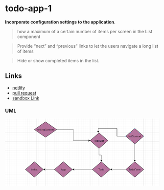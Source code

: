 # todo-app-1

**Incorporate configuration settings to the application.**


> how a maximum of a certain number of items per screen in the List component

> Provide “next” and “previous” links to let the users navigate a long list of items

> Hide or show completed items in the list.


## Links 

- [netlify](https://laughing-fermat-789cd5.netlify.app/)
- [pull request](https://github.com/amroalbarham/todo-app-1/pull/3)
- [sandbox Link](https://codesandbox.io/s/keen-water-s2isz)

### UML

![UML](./lab31.png)
